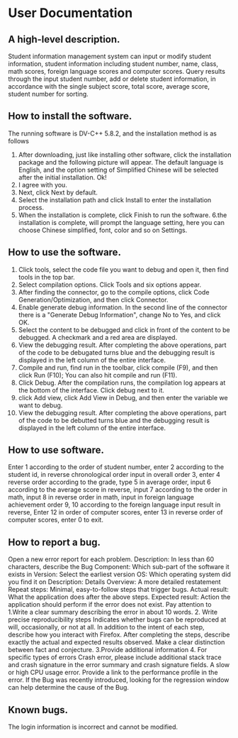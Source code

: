 User Documentation
===
A high-level description. 
----
Student information management system can input or modify student information, student information including student number, name, class, math scores, foreign language scores and computer scores. Query results through the input student number, add or delete student information, in accordance with the single subject score, total score, average score, student number for sorting.

How to install the software. 
----
The running software is DV-C++ 5.8.2, and the installation method is as follows
1. After downloading, just like installing other software, click the installation package and the following picture will appear. The default language is English, and the option setting of Simplified Chinese will be selected after the initial installation. Ok!
2. I agree with you.
3. Next, click Next by default.
4. Select the installation path and click Install to enter the installation process.
5. When the installation is complete, click Finish to run the software.
6.the installation is complete, will prompt the language setting, here you can choose Chinese simplified, font, color and so on Settings.

How to use the software.
----
1. Click tools, select the code file you want to debug and open it, then find tools in the top bar.
2. Select compilation options. Click Tools and six options appear.
3. After finding the connector, go to the compile options, click Code Generation/Optimization, and then click Connector.
4. Enable generate debug information. In the second line of the connector there is a "Generate Debug Information", change No to Yes, and click OK.
5. Select the content to be debugged and click in front of the content to be debugged. A checkmark and a red area are displayed.
6. View the debugging result. After completing the above operations, part of the code to be debugated turns blue and the debugging result is displayed in the left column of the entire interface.
7. Compile and run, find run in the toolbar, click compile (F9), and then click Run (F10); You can also hit compile and run (F11).
8. Click Debug. After the compilation runs, the compilation log appears at the bottom of the interface. Click debug next to it.
9. click Add view, click Add View in Debug, and then enter the variable we want to debug.
10. View the debugging result. After completing the above operations, part of the code to be debutted turns blue and the debugging result is displayed in the left column of the entire interface.

How to use software.
----
Enter 1 according to the order of student number, enter 2 according to the student id, in reverse chronological order input in overall order 3, enter 4 reverse order according to the grade, type 5 in average order, input 6 according to the average score in reverse, input 7 according to the order in math, input 8 in reverse order in math, input in foreign language achievement order 9, 10 according to the foreign language input result in reverse, Enter 12 in order of computer scores, enter 13 in reverse order of computer scores, enter 0 to exit.

How to report a bug. 
----
Open a new error report for each problem.
Description: In less than 60 characters, describe the Bug
Component: Which sub-part of the software it exists in
Version: Select the earliest version
OS: Which operating system did you find it on
Description: Details
Overview: A more detailed restatement
Repeat steps: Minimal, easy-to-follow steps that trigger bugs.
Actual result: What the application does after the above steps.
Expected result: Action the application should perform if the error does not exist.
Pay attention to
1.Write a clear summary describing the error in about 10 words.
2. Write precise reproducibility steps
Indicates whether bugs can be reproduced at will, occasionally, or not at all.
In addition to the intent of each step, describe how you interact with Firefox.
After completing the steps, describe exactly the actual and expected results observed. Make a clear distinction between fact and conjecture.
3.Provide additional information
4. For specific types of errors
Crash error, please include additional stack trace and crash signature in the error summary and crash signature fields.
A slow or high CPU usage error. Provide a link to the performance profile in the error.
If the Bug was recently introduced, looking for the regression window can help determine the cause of the Bug.

Known bugs. 
----
The login information is incorrect and cannot be modified.
